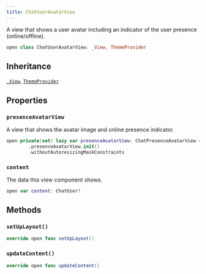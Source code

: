 ```yaml
---
title: ChatUserAvatarView
---
```


A view that shows a user avatar including an indicator of the user presence (online/offline).

``` swift
open class ChatUserAvatarView: _View, ThemeProvider 
```

## Inheritance

[`_View`](../../_view), [`ThemeProvider`](../../../utils/theme-provider)

## Properties

### `presenceAvatarView`

A view that shows the avatar image and online presence indicator.

``` swift
open private(set) lazy var presenceAvatarView: ChatPresenceAvatarView = components
        .presenceAvatarView.init()
        .withoutAutoresizingMaskConstraints
```

### `content`

The data this view component shows.

``` swift
open var content: ChatUser? 
```

## Methods

### `setUpLayout()`

``` swift
override open func setUpLayout() 
```

### `updateContent()`

``` swift
override open func updateContent() 
```
